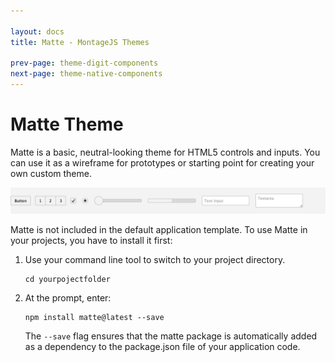 ```yaml
---

layout: docs
title: Matte - MontageJS Themes

prev-page: theme-digit-components
next-page: theme-native-components
---
```

# Matte Theme

Matte is a basic, neutral-looking theme for HTML5 controls and inputs. You can use it as a wireframe for prototypes or starting point for creating your own custom theme.

![Matte](/images/themes/matte.png)

Matte is not included in the default application template. To use Matte in your projects, you have to install it first:

1. Use your command line tool to switch to your project directory.

    ```
    cd yourpojectfolder
    ```
    
2. At the prompt, enter:

    ```
    npm install matte@latest --save
    ```
    
    The `--save` flag ensures that the matte package is automatically added as a dependency to the package.json file of your application code.